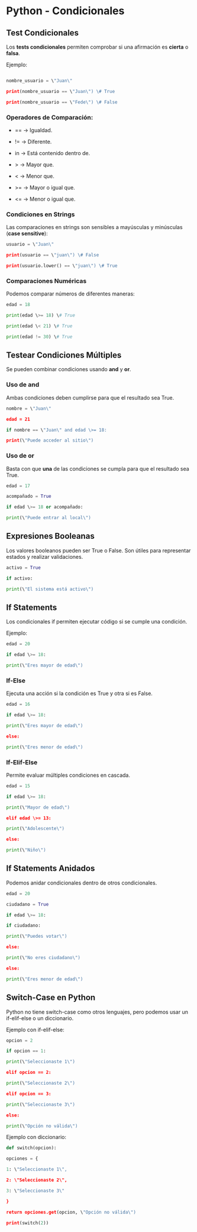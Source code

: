 # Python - Condicionales

## Test Condicionales

Los **tests condicionales** permiten comprobar si una afirmación es
**cierta** o **falsa**.

Ejemplo:

```python

nombre_usuario = \"Juan\"

print(nombre_usuario == \"Juan\") \# True

print(nombre_usuario == \"Fede\") \# False
```


### Operadores de Comparación:

-   == → Igualdad.

-   != → Diferente.

-   in → Está contenido dentro de.

-   \> → Mayor que.

-   \< → Menor que.

-   \>= → Mayor o igual que.

-   \<= → Menor o igual que.

### Condiciones en Strings

Las comparaciones en strings son sensibles a mayúsculas y minúsculas
(**case sensitive**):

```python
usuario = \"Juan\"

print(usuario == \"juan\") \# False

print(usuario.lower() == \"juan\") \# True
```

### Comparaciones Numéricas

Podemos comparar números de diferentes maneras:
```python
edad = 18

print(edad \>= 18) \# True

print(edad \< 21) \# True

print(edad != 30) \# True
```

## Testear Condiciones Múltiples

Se pueden combinar condiciones usando **and** y **or**.

### Uso de and

Ambas condiciones deben cumplirse para que el resultado sea True.
```python
nombre = \"Juan\"

edad = 21

if nombre == \"Juan\" and edad \>= 18:

print(\"Puede acceder al sitio\")
```

### Uso de or

Basta con que **una** de las condiciones se cumpla para que el resultado sea True.
```python
edad = 17

acompañado = True

if edad \>= 18 or acompañado:

print(\"Puede entrar al local\")
```

## Expresiones Booleanas

Los valores booleanos pueden ser True o False. Son útiles para
representar estados y realizar validaciones.
```python
activo = True

if activo:

print(\"El sistema está activo\")
```

## If Statements

Los condicionales if permiten ejecutar código si se cumple una
condición.

Ejemplo:
```python
edad = 20

if edad \>= 18:

print(\"Eres mayor de edad\")
```

### If-Else

Ejecuta una acción si la condición es True y otra si es False.
```python
edad = 16

if edad \>= 18:

print(\"Eres mayor de edad\")

else:

print(\"Eres menor de edad\")
```

### If-Elif-Else

Permite evaluar múltiples condiciones en cascada.
```python
edad = 15

if edad \>= 18:

print(\"Mayor de edad\")

elif edad \>= 13:

print(\"Adolescente\")

else:

print(\"Niño\")
```

## If Statements Anidados

Podemos anidar condicionales dentro de otros condicionales.
```python
edad = 20

ciudadano = True

if edad \>= 18:

if ciudadano:

print(\"Puedes votar\")

else:

print(\"No eres ciudadano\")

else:

print(\"Eres menor de edad\")
```

## Switch-Case en Python

Python no tiene switch-case como otros lenguajes, pero podemos usar un if-elif-else o un diccionario.

Ejemplo con if-elif-else:
```python
opcion = 2

if opcion == 1:

print(\"Seleccionaste 1\")

elif opcion == 2:

print(\"Seleccionaste 2\")

elif opcion == 3:

print(\"Seleccionaste 3\")

else:

print(\"Opción no válida\")
```
Ejemplo con diccionario:
```python
def switch(opcion):

opciones = {

1: \"Seleccionaste 1\",

2: \"Seleccionaste 2\",

3: \"Seleccionaste 3\"

}

return opciones.get(opcion, \"Opción no válida\")

print(switch(2))
```
